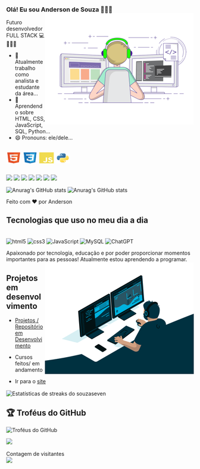 ### Olá! Eu sou Anderson de Souza 👋🏼🤓  <img align="right" alt="Coding" width="400" src="https://raw.githubusercontent.com/devSouvik/devSouvik/master/gif3.gif">
Futuro desenvolvedor FULL STACK 💻👨🏼‍💻

- 🔭 Atualmente trabalho como analista e estudante da área...
- 🌱 Aprendendo sobre HTML, CSS, JavaScript, SQL, Python...
- 😄 Pronouns: ele/dele...

<div>
  <a href='https://github.com/souzaseven'></a>
</div>

<div style="display: inline_block"><br>
  <img align="center" alt="Anderson-HTML" height="30" width="40" src="https://raw.githubusercontent.com/devicons/devicon/master/icons/html5/html5-original.svg">
  <img align="center" alt="Anderson-CSS" height="30" width="40" src="https://raw.githubusercontent.com/devicons/devicon/master/icons/css3/css3-original.svg">
  <img align="center" alt="Anderson-Js" height="30" width="40" src="https://raw.githubusercontent.com/devicons/devicon/master/icons/javascript/javascript-plain.svg">
  <img align="center" alt="Anderson-Python" height="30" width="40" src="https://raw.githubusercontent.com/devicons/devicon/master/icons/python/python-original.svg">
</div>

##

<div> 
  <!--YouTube-->
  <a href="https://www.youtube.com/channel/UCfm72qf2H8ze39A9mSAq-yg" target="_blank"><img src="https://img.shields.io/badge/YouTube-FF0000?style=for-the-badge&logo=youtube&logoColor=white" target="_blank"></a>
  <!--Instagram-->
  <a href="https://www.instagram.com/andersondsouza7/" target="_blank"><img src="https://img.shields.io/badge/-Instagram-%23E4405F?style=for-the-badge&logo=instagram&logoColor=white" target="_blank"></a>
  <!--Facebook-->
  <a href="https://www.facebook.com/anderson.desouza.5661/" target="_blank"><img src="https://img.shields.io/badge/Facebook-1877F2?style=for-the-badge&logo=facebook&logoColor=white" target="_blank"></a>
  <!--TikTok-->
  <a href="https://www.tiktok.com/@andersondesouza09?lang=pt-BR" target="_blank"><img src="https://img.shields.io/badge/TikTok-000000?style=for-the-badge&logo=tiktok&logoColor=white" target="_blank"></a>
  <!--Gmail-->
  <a href="mailto:souza5661.7@gmail.com"><img src="https://img.shields.io/badge/Gmail-D14836?style=for-the-badge&logo=gmail&logoColor=white" target="_blank"></a>  
  <!--LinkedIn-->
  <a href="https://www.linkedin.com/in/anderson-s-352605137" target="_blank"><img src="https://img.shields.io/badge/-LinkedIn-%230077B5?style=for-the-badge&logo=linkedin&logoColor=white" target="_blank"></a> 
  <!--Blog-->
  <a href="https://andersondsouza.blogspot.com/2017/02/comecando-do-zero.html" target="_blank"><img src="https://img.shields.io/badge/Blogger-FF5722?style=for-the-badge&logo=blogger&logoColor=white" target="_blank"></a>
</div>

![Anurag's GitHub stats](https://github-readme-stats.vercel.app/api?username=souzaseven&theme=blue-green&locale=pt-br)
![Anurag's GitHub stats](https://github-readme-stats.vercel.app/api/top-langs/?username=souzaseven&theme=blue-green&locale=pt-br)

Feito com ❤️ por Anderson

## Tecnologias que uso no meu dia a dia

<div style="display: inline_block"><br/>
  <img align="center" alt="html5" src="https://img.shields.io/badge/HTML5-E34F26?style=for-the-badge&logo=html5&logoColor=white"/>
  <img align="center" alt="css3" src="https://img.shields.io/badge/CSS3-1572B6?style=for-the-badge&logo=css3&logoColor=white"/>
  <img align="center" alt="JavaScript" src="https://img.shields.io/badge/JavaScript-F7DF1E?style=for-the-badge&logo=javascript&logoColor=black"/>
  <img align="center" alt="MySQL" src="https://img.shields.io/badge/MySQL-00000F?style=for-the-badge&logo=mysql&logoColor=white"/>
  <img align="center" alt="ChatGPT" src="https://img.shields.io/badge/ChatGPT-00000F?style=for-the-badge&logo=openai&logoColor=white"/>



</div>

Apaixonado por tecnologia, educação e por poder proporcionar momentos importantes para as pessoas! Atualmente estou aprendendo a programar.
<img align="right" alt="code" width="400" src="https://github.com/souzaseven/souzaseven/blob/Desafios/code.gif">

## Projetos em desenvolvimento

- [Projetos / Repositório em Desenvolvimento](https://github.com/souzaseven?tab=repositories)

- Cursos feitos/ em andamento 

- Ir para o [site](https://souzaseven.github.io/Site2/index.html)



<picture>
  <source media="(prefers-color-scheme: dark)" srcset="https://raw.githubusercontent.com/platane/platane/output/github-contribution-grid-snake-dark.svg">
  <source media="(prefers-color-scheme: light)" srcset="https://raw.githubusercontent.com/platane/platane/output/github-contribution-grid-snake.svg"><!--
  <img alt="github contribution grid snake animation" src="https://raw.githubusercontent.com/platane/platane/output/github-contribution-grid-snake.svg">-->
</picture>


<img align="center" src="https://github-readme-streak-stats.herokuapp.com/?user=souzaseven&theme=tokyonight&locale=pt-br" alt="Estatísticas de streaks do souzaseven" style="max-width: 100%;">
<!--
<img src="https://u8views.com/api/v1/github/profiles/souzaseven/views/day-week-month-total-count.svg" alt="Visualizações de perfil do souzaseven" style="max-width: 100%;">-->


## 🏆 Troféus do GitHub

![Troféus do GitHub](https://github-profile-trophy.vercel.app/?username=souzaseven&theme=radical)

<img src="https://readme-typing-svg.herokuapp.com/?font=Righteous&amp;size=35&amp;center=true&amp;vCenter=true&amp;width=500&amp;height=70&amp;duration=4000&amp;lines=Obrigado+pela+visita!;">

<p> 
            Contagem de visitantes<br>
            <img src="https://profile-counter.glitch.me/souzaseven/count.svg">
          </p>







